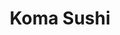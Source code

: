 ---
layout: place
title: "Koma Sushi"
permalink: /california/portola-valley/koma-sushi.html
stateAbbr: CA
stateName: California
cityName: Portola Valley
seo:
  name: "Koma Sushi"
  type: Restaurant
  links: https://komasushiportolavalley.com/
description: "Looking for sushi in Portola Valley, California? Check out Koma Sushi for a delightful Japanese dining experience. Enjoy a variety of sushi and other dishes ..."
place_id: ChIJ9ddDlXWlj4ARh9MgODrh-hg
photos:
  - name: >-
      places/ChIJ9ddDlXWlj4ARh9MgODrh-hg/photos/AeeoHcJL6HFt6FOYg-IO_JDq_8jMljwbWlGtHSX2g-iCuY-ILxy-ZTbMEyKNBlCfsxW8Teuu15mDEET2vwnNUOpPfBa7frSx7AYImb8ZnOSmBcCzTyJt9thCMsxctQHCOMB4Hl-zMxGs5UjcZEA6FYNYCtkMt_DxUWJDoGmLyKlCsbMOeky05e6bJi65OqhNWNm4_n7pqFTQcvrOSnAocqxAUWXkFqxf3CaMsa2TjWDnJeu4Y1Ff_9Bl-39hKU6aYRU0BksDrBDIqHi-ss3eG2kInbehA-8Em2VqosIFKqvn0eC0wAa8BWQBwa5bPiy8X9pVQvLzCz4DSOPvkWBoPeAv2F2ebFs2Jo8FrET-zB-EpOpI8VHUT-CwpNvldbSoNClaoJW-X7IGwGPRlyA-5H6HmOIJg0HkeBMWbFVxDUyVVJU
    widthPx: 4032
    heightPx: 3024
    authorAttributions:
      - displayName: Ken Reisman
        uri: https://maps.google.com/maps/contrib/114053341625412771056
        photoUri: >-
          https://lh3.googleusercontent.com/a-/ALV-UjUVDT3fG7a--930DoQ3CMsv-fWqKbDAi2JPhvdcIjMUc8-gqIlZ=s100-p-k-no-mo
    flagContentUri: >-
      https://www.google.com/local/imagery/report/?cb_client=maps_api_places.places_api&image_key=!1e10!2sCIHM0ogKEICAgICu0sXqWw&hl=en-US
    googleMapsUri: >-
      https://www.google.com/maps/place//data=!3m4!1e2!3m2!1sCIHM0ogKEICAgICu0sXqWw!2e10!4m2!3m1!1s0x808fa5759543d7f5:0x18fae13a3820d387
  - name: >-
      places/ChIJ9ddDlXWlj4ARh9MgODrh-hg/photos/AeeoHcKoptEAyrFT7vbDmAc-QrZmleoAFD6vnv9E56uNiKjmac26521s5Pu-e8XsW8CdbsYN8ibfe2sus63sCbTarFVDEkSoQS_rR7BlbsC2Sgqi6sdGQjvJB5sOJWb5XGqCgwhiS1PZaqZkby2tr_JkcRx6h0vAX-Z9M4nmKKuRE_FS3WwKFMDRRHXCIX8SBfR1Z1g7iq95iqQN7g1cGAkMClEJzWcujGSDTSs3UGrxW5cI8G9CO2ubVZ0V5-LhkiltL0CQxx2ddpgk6aHceAElnBnxh23qqsVq1H4MK7RBzIZqv-G8rj6f19kd7hu7puffVFxH279mekSa_MrMTFFxeLhO4lwHdRLTeXf_i559tLlixpXfdssL6UN6Lh_dVKwLgZ66kgsaaPF3W59WBI3CnSspppFDWUrLBzx4MBOnL5gSx8p4
    widthPx: 4032
    heightPx: 1960
    authorAttributions:
      - displayName: Jean J. M.
        uri: https://maps.google.com/maps/contrib/108302045651119090051
        photoUri: >-
          https://lh3.googleusercontent.com/a-/ALV-UjV_23hB_YF_N_RaX40kX9HNT4C21xDQ_TWTlsbfQLLcjLTvgAGK=s100-p-k-no-mo
    flagContentUri: >-
      https://www.google.com/local/imagery/report/?cb_client=maps_api_places.places_api&image_key=!1e10!2sCIHM0ogKEICAgIDE2onClQE&hl=en-US
    googleMapsUri: >-
      https://www.google.com/maps/place//data=!3m4!1e2!3m2!1sCIHM0ogKEICAgIDE2onClQE!2e10!4m2!3m1!1s0x808fa5759543d7f5:0x18fae13a3820d387
  - name: >-
      places/ChIJ9ddDlXWlj4ARh9MgODrh-hg/photos/AeeoHcKD5U0ZQWWoWPtW_sj2a12SdRzXS8xg0RfoQ0sSIOTupBemuFKJ5sEr3x1DS8HnHQ31Yjf5UtdSt5mD0ST7fhn5JeAcOxNKHxidfukYJhUQWAlz0OLHgRaeyk049jO4-sTI05OkOVIHaaADqZeHXwq_YNrkkPLy6SbNGWEpePqd9d9iAJo5nyLWmQSuZRmyEm_Mi35fLA4kbwUpA9oF72ql-KE05GiTYM_scaL7XPyFXw7nlgG7zat3lapkr19zntvhlmCRFexvV6DOfkz7CIe29cW58lpm5g0hDZ32_1gy5zhKN7hCakgvPAIpFOKc7B793aVGvOcJfvK5kA2kq77kC7eScGJGRO8xki6TAR2JsHG7HZo_z7W-lrWyN64YCvEXgvDSePcJYYGYTzMo8cf3kq6CTkW4KPzeO9p1eZJV5rEm
    widthPx: 4032
    heightPx: 3024
    authorAttributions:
      - displayName: Johnnie Lau
        uri: https://maps.google.com/maps/contrib/107405880364843973292
        photoUri: >-
          https://lh3.googleusercontent.com/a-/ALV-UjUg94xvi61b5Qy6apMOhGZR7QFnXFIx5X2NuPL8vuiFfyTsyeg=s100-p-k-no-mo
    flagContentUri: >-
      https://www.google.com/local/imagery/report/?cb_client=maps_api_places.places_api&image_key=!1e10!2sCIHM0ogKEICAgIC-39bTxQE&hl=en-US
    googleMapsUri: >-
      https://www.google.com/maps/place//data=!3m4!1e2!3m2!1sCIHM0ogKEICAgIC-39bTxQE!2e10!4m2!3m1!1s0x808fa5759543d7f5:0x18fae13a3820d387
  - name: >-
      places/ChIJ9ddDlXWlj4ARh9MgODrh-hg/photos/AeeoHcIn6spxDmcfjyaKv-erYDcoBQiYlEq_O6e_y82bi4EW6RDuKSJTHFOyX_7qWEBIRW0QihIlP9xqL3-aRyGDw_ElnqvRlAaYV-41yRjvpqUO6S_Q48gG2Q_EWY-dc9RznJ-mIfy1_LOyrLZz52086IK7hnTj2W7Qm-ocPe1ypKLybrSaWxUy866AV-iUyRXb0nK5JLAWApohzvnVbliszBM1UG5pZTcmOe5DTSZrUYum5jIRATHMDzoeg76HW9W3YbVxlzW2lqleMyFwzA_8TLbYp7zaE4jl0g0p3D0DHI3xHXc3Bs11g8nuSVKl3J2CnMjPLKYu2OERUfsGL4cj6R_CdBsPJVttcajY6zARzmOOV8GJ6lIKdE5HDpZ2oPDziHvmfZlqMaRo4hTUtLkFJNB9wHVq4n57ppsR07F41MM
    widthPx: 2992
    heightPx: 2992
    authorAttributions:
      - displayName: Jean J. M.
        uri: https://maps.google.com/maps/contrib/108302045651119090051
        photoUri: >-
          https://lh3.googleusercontent.com/a-/ALV-UjV_23hB_YF_N_RaX40kX9HNT4C21xDQ_TWTlsbfQLLcjLTvgAGK=s100-p-k-no-mo
    flagContentUri: >-
      https://www.google.com/local/imagery/report/?cb_client=maps_api_places.places_api&image_key=!1e10!2sCIHM0ogKEICAgIDtvMXUPg&hl=en-US
    googleMapsUri: >-
      https://www.google.com/maps/place//data=!3m4!1e2!3m2!1sCIHM0ogKEICAgIDtvMXUPg!2e10!4m2!3m1!1s0x808fa5759543d7f5:0x18fae13a3820d387
  - name: >-
      places/ChIJ9ddDlXWlj4ARh9MgODrh-hg/photos/AeeoHcIc80YFy2ujKMinexFDw7JEEyOF_-htDcOhWlOKa4zUs8HgsXudFnJ9cMcXAITdy7N8K2p70E0cwLsdmb4pWFGNIyWyOEJgGLBbJwlLs7vzUBeKo3p0epuGSwPwCDNGd5CuUPH0Pzenrt7sQOP2a8D30AOtKDriwwOh4wL0UimjHHAucUeBdpdjQ8NlYIcqFiERaGBK1LtkG6XAMN9hfWqTI9mmL_3dEmz3D-mbmohc46aCGMH4fRRd8rR4XMNZQbAr8couVr_kCRb0-2bT-W5i2QqDXc3_GATFdMH2cRJzrX4fzS4zF6I2PDu4ruuLG1wf8njQ8noxskFfmUrXoxuNttFLmdrJUcKcjGDWiONvehbp-_V7UNsvfR_YdpKpUAFuR-rw8M21GKQQRDSH0_V160DR2aXrN-0Ygk8kUokl
    widthPx: 4032
    heightPx: 3024
    authorAttributions:
      - displayName: Boxuan Zhao
        uri: https://maps.google.com/maps/contrib/112140288602378614985
        photoUri: >-
          https://lh3.googleusercontent.com/a-/ALV-UjUaYRNQoj56yDIKnC9i8XlYw1ayJvhrnO5Ij7IAKf8FAMM4HUR0=s100-p-k-no-mo
    flagContentUri: >-
      https://www.google.com/local/imagery/report/?cb_client=maps_api_places.places_api&image_key=!1e10!2sCIHM0ogKEICAgICkxpeujwE&hl=en-US
    googleMapsUri: >-
      https://www.google.com/maps/place//data=!3m4!1e2!3m2!1sCIHM0ogKEICAgICkxpeujwE!2e10!4m2!3m1!1s0x808fa5759543d7f5:0x18fae13a3820d387
  - name: >-
      places/ChIJ9ddDlXWlj4ARh9MgODrh-hg/photos/AeeoHcJRZpkFvgRgTIGh_NTQyDTZkRX02Cgj5QbGAy5EbQw7PR6A35XcWfz-4dGnrdTQFC-TgXaz5zix-eg-Kxmp5oozbhu8lnXre-TpckJiHUQhGYMmUgyFE5yoeuyRZlNjUYuK7GzcXRQ9C9mvAMp0WvQRdUVpKNlXQXUA9lY3BDVkC2TbBZqcLxEmrh8aCkEyvB8Thj0sFPynt-jh6aOWA7B0djxxFBCj4kOn8e3MRReh5Z7azahuCKKI__2wqMI27cO0pZiW6ZwmSMOuDPMthnwzZsefxI2elkQoNX_ut-TRQDS8h9ZxnmR-G0nZS1TMYtQebNG8YHjFWkbbiDAp7RZaQjVkkbi2cvpBYi_aU9DwNElOTGEn3B6TDvgb9jO1dWF2fWkqsuEqQW02EAjTSrx0KJ07r946Ub8k0WwtZT5RVQ
    widthPx: 3000
    heightPx: 4000
    authorAttributions:
      - displayName: Jean J. M.
        uri: https://maps.google.com/maps/contrib/108302045651119090051
        photoUri: >-
          https://lh3.googleusercontent.com/a-/ALV-UjV_23hB_YF_N_RaX40kX9HNT4C21xDQ_TWTlsbfQLLcjLTvgAGK=s100-p-k-no-mo
    flagContentUri: >-
      https://www.google.com/local/imagery/report/?cb_client=maps_api_places.places_api&image_key=!1e10!2sCIHM0ogKEICAgIChjM2_MQ&hl=en-US
    googleMapsUri: >-
      https://www.google.com/maps/place//data=!3m4!1e2!3m2!1sCIHM0ogKEICAgIChjM2_MQ!2e10!4m2!3m1!1s0x808fa5759543d7f5:0x18fae13a3820d387
  - name: >-
      places/ChIJ9ddDlXWlj4ARh9MgODrh-hg/photos/AeeoHcIwwF13b0knvZSgG6avsV8UnxGNGGh07emeS_6AJKXT_4mhZ0OReFKA6s8Tk7p1g_7sSuwS3R0IHCzgVLSTvEJqWk_94zFncjLEkfxSqLLCUImO56HwH-4xL8Z-5j3NiuPH0YxYs1vJYlaIIi12r2pmNS62Qyyypgcd6opRVg3qpHIRZvbxzHnhA1k6zMiWpICjd5S418MrWFfVG7M1YuJn5ufd9SlEyqcYVZvSOC0JAv736hGJrpJ6fHNhwwLRMlhq-CwN6ZV4cVr34ctoVu7DUL3V7zXRZasJe4v47y-ejuP8IaGwJbYUsO4rZXyvZhgU0IyLLeCBU-YS4Pj4NvcFnfP8mFlVg4J-uD49snxBu-WtO-xIn_jLI35v9SfLkBmLPEvGNGtE4JMxSlc-bRLdApRxrI-JG4D_aGU-rxBQN7nU
    widthPx: 2992
    heightPx: 2456
    authorAttributions:
      - displayName: Jean J. M.
        uri: https://maps.google.com/maps/contrib/108302045651119090051
        photoUri: >-
          https://lh3.googleusercontent.com/a-/ALV-UjV_23hB_YF_N_RaX40kX9HNT4C21xDQ_TWTlsbfQLLcjLTvgAGK=s100-p-k-no-mo
    flagContentUri: >-
      https://www.google.com/local/imagery/report/?cb_client=maps_api_places.places_api&image_key=!1e10!2sCIHM0ogKEICAgIDtvMXUvgE&hl=en-US
    googleMapsUri: >-
      https://www.google.com/maps/place//data=!3m4!1e2!3m2!1sCIHM0ogKEICAgIDtvMXUvgE!2e10!4m2!3m1!1s0x808fa5759543d7f5:0x18fae13a3820d387
  - name: >-
      places/ChIJ9ddDlXWlj4ARh9MgODrh-hg/photos/AeeoHcK3F8i7BIILdbOeWDjf36KFHYnb5tgJFig-iDpfnmSiAmebMvf2qEAHC9jt9ToxmKrTRRpIDo9QPvHNVfFgZwnaHZvYtd68gI5MOwo-VfxqtdhOXzVFwOVSVHSvjItpM3mbbTSslcv8HsnS9qdcW6MKYykhwdQQI2s1EMyZlC0VI7BAohNBCLDRWhvOCnhTMe-Sg9gpctLSczqBLZUv14apCY3XgEHwMXeAqzLQHY8RUCDRot8JANBATL8Q62wTmMrZ_PvJNAwBoMh4OHT2hbrzjJZQgIN4pBYyPKKb1vgNydlecxY6VIbuj9uYcdMCHtkEC8Fat91UlFfL5X3ZwaKqJByzFWRpIALpOioJfrRYJyi3Y_YYN1xstO7mkBGoW-VRJSj1EC1FR99kX38GfbP7xB9y9cwroAD2nFal5jRS1w
    widthPx: 2992
    heightPx: 2992
    authorAttributions:
      - displayName: Jean J. M.
        uri: https://maps.google.com/maps/contrib/108302045651119090051
        photoUri: >-
          https://lh3.googleusercontent.com/a-/ALV-UjV_23hB_YF_N_RaX40kX9HNT4C21xDQ_TWTlsbfQLLcjLTvgAGK=s100-p-k-no-mo
    flagContentUri: >-
      https://www.google.com/local/imagery/report/?cb_client=maps_api_places.places_api&image_key=!1e10!2sCIHM0ogKEICAgIDtvMXUAQ&hl=en-US
    googleMapsUri: >-
      https://www.google.com/maps/place//data=!3m4!1e2!3m2!1sCIHM0ogKEICAgIDtvMXUAQ!2e10!4m2!3m1!1s0x808fa5759543d7f5:0x18fae13a3820d387
  - name: >-
      places/ChIJ9ddDlXWlj4ARh9MgODrh-hg/photos/AeeoHcLTogHdhzFNSZc-rqYmSZ7ZsGkJDYyfg3zb8UCNl1UeYFHB9cmmvOEXD5wr1bfhUFuGBgCUbwL6aM0Gq6kzhuLwl_cEwLMWK5sX-OeTGTWuinGHq0HudU4AmZrfX5Sm4S2LhOMbmqoT4sattaoilW9vZnInVkV68ndzYsxDN4Q5pCnx5vTQ13JG2QTNy0W01-7-SA2EKZxvSU_OpEJZSjX3mGVF1V7lhGvPQk32O11YIk1A-Cpr-XwpUUVk3SGH8w0PjbiFfD51P-FwY5z-vd6iKmXTvxqWI1swDCkLLcl0Mhw4FolJui0zDN5yglfMkYt0PYNBqrf8CMYaEW9pd8KGiJNmyeKcEQpHeIhe7vKl9y8mWSZ5IfKGGznHhzPlIugu_c9yEPsU0fRGPcPTskPuVY1gSmv0HzzKHz-cwBQ
    widthPx: 4032
    heightPx: 3024
    authorAttributions:
      - displayName: Johnnie Lau
        uri: https://maps.google.com/maps/contrib/107405880364843973292
        photoUri: >-
          https://lh3.googleusercontent.com/a-/ALV-UjUg94xvi61b5Qy6apMOhGZR7QFnXFIx5X2NuPL8vuiFfyTsyeg=s100-p-k-no-mo
    flagContentUri: >-
      https://www.google.com/local/imagery/report/?cb_client=maps_api_places.places_api&image_key=!1e10!2sCIHM0ogKEICAgIC-39bTJQ&hl=en-US
    googleMapsUri: >-
      https://www.google.com/maps/place//data=!3m4!1e2!3m2!1sCIHM0ogKEICAgIC-39bTJQ!2e10!4m2!3m1!1s0x808fa5759543d7f5:0x18fae13a3820d387
  - name: >-
      places/ChIJ9ddDlXWlj4ARh9MgODrh-hg/photos/AeeoHcI3fC-7j3jTr_yL7d-iQxZUdR1I2XyFXjgD-Cl_ysBWBsrBvIvg4p5pOb2S83nnD1O0N8jzBxUF9MaWlGXNW-T3ZSV_OQoWuYitYRw0OoIsvICWKsxNQXRTpRcYpDBlIwUVmj2sKmHSRv1yyy5oEmCYyvxBGHVKMZpEy5UtzP3lGQQLtJkB3goSYV9JWTRHTVBRsyySfw6i2_rNmEWXvySpGegyEMYnZuyCZ0YhUjxniOHatVhcM1ltSIcrZSHpFIrkHytbYDI0h7kbYzFvg5jHBrpPR5U-QkoL9yVUVnPClYTNxtZ-TsLoJfhCXCCfXhy0YKtl_LmFRVgvNWO9Z1xvixffQ0jE-wwYqyAl-wi_BxHtirsrrxHkf-V7F5h0fggL9xaqtmXtUe1ua3gbcSpdnheLP9956yJgM7QwDrDZ88SS
    widthPx: 3024
    heightPx: 4032
    authorAttributions:
      - displayName: Jean J. M.
        uri: https://maps.google.com/maps/contrib/108302045651119090051
        photoUri: >-
          https://lh3.googleusercontent.com/a-/ALV-UjV_23hB_YF_N_RaX40kX9HNT4C21xDQ_TWTlsbfQLLcjLTvgAGK=s100-p-k-no-mo
    flagContentUri: >-
      https://www.google.com/local/imagery/report/?cb_client=maps_api_places.places_api&image_key=!1e10!2sCIHM0ogKEICAgICkmsXH_QE&hl=en-US
    googleMapsUri: >-
      https://www.google.com/maps/place//data=!3m4!1e2!3m2!1sCIHM0ogKEICAgICkmsXH_QE!2e10!4m2!3m1!1s0x808fa5759543d7f5:0x18fae13a3820d387
address: 3130 Alpine Rd, Portola Valley, CA 94028, USA
street: 3130 Alpine Rd
city: Portola Valley
state: CA
zip: '94028'
country: USA
neighborhood: null
latitude: '37.402046'
longitude: '-122.193263'
accessibility_options:
  wheelchairAccessibleParking: true
  wheelchairAccessibleEntrance: true
  wheelchairAccessibleRestroom: true
  wheelchairAccessibleSeating: true
business_status: OPERATIONAL
name: Koma Sushi
google_maps_links:
  directionsUri: >-
    https://www.google.com/maps/dir//''/data=!4m7!4m6!1m1!4e2!1m2!1m1!1s0x808fa5759543d7f5:0x18fae13a3820d387!3e0
  placeUri: https://maps.google.com/?cid=1799998641253962631
  writeAReviewUri: >-
    https://www.google.com/maps/place//data=!4m3!3m2!1s0x808fa5759543d7f5:0x18fae13a3820d387!12e1
  reviewsUri: >-
    https://www.google.com/maps/place//data=!4m4!3m3!1s0x808fa5759543d7f5:0x18fae13a3820d387!9m1!1b1
  photosUri: >-
    https://www.google.com/maps/place//data=!4m3!3m2!1s0x808fa5759543d7f5:0x18fae13a3820d387!10e5
primary_type: Sushi Restaurant
opening_hours:
  regular: null
  current: null
secondary_opening_hours:
  regular:
    weekdayDescriptions: null
    type: null
  current:
    weekdayDescriptions: null
    type: null
phone: (650) 367-6547
price_level: null
price_range: $20 &ndash; $30
rating: '4.2'
rating_count: 42
website: https://komasushiportolavalley.com/
reviews: null
parking_options: null
payment_options: null
allow_dogs: null
curbside_pickup: null
delivery: null
dine_in: null
good_for_children: null
good_for_groups: null
good_for_sports: null
live_music: null
menu_for_children: null
outdoor_seating: null
reservable: null
restroom: null
serves_beer: null
serves_breakfast: null
serves_brunch: null
serves_cocktails: null
serves_coffee: null
serves_dinner: null
serves_dessert: null
serves_lunch: null
serves_vegetarian_food: null
serves_wine: null
takeout: null
summary: null

---